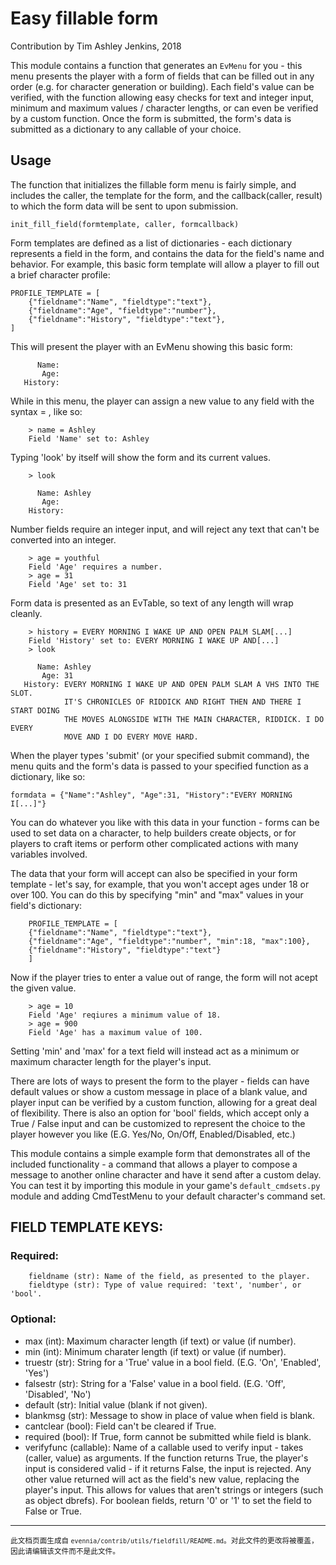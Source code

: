 # Easy fillable form

Contribution by Tim Ashley Jenkins, 2018

This module contains a function that generates an `EvMenu` for you - this
menu presents the player with a form of fields that can be filled
out in any order (e.g. for character generation or building). Each field's value can 
be verified, with the function allowing easy checks for text and integer input, 
minimum and maximum values / character lengths, or can even be verified by a custom 
function. Once the form is submitted, the form's data is submitted as a dictionary 
to any callable of your choice.

## Usage

The function that initializes the fillable form menu is fairly simple, and
includes the caller, the template for the form, and the callback(caller, result)
to which the form data will be sent to upon submission.

    init_fill_field(formtemplate, caller, formcallback)

Form templates are defined as a list of dictionaries - each dictionary
represents a field in the form, and contains the data for the field's name and
behavior. For example, this basic form template will allow a player to fill out
a brief character profile:

    PROFILE_TEMPLATE = [
        {"fieldname":"Name", "fieldtype":"text"},
        {"fieldname":"Age", "fieldtype":"number"},
        {"fieldname":"History", "fieldtype":"text"},
    ]

This will present the player with an EvMenu showing this basic form:

```
      Name:
       Age:
   History:
```

While in this menu, the player can assign a new value to any field with the
syntax <field> = <new value>, like so:

```
    > name = Ashley
    Field 'Name' set to: Ashley
```

Typing 'look' by itself will show the form and its current values.

```
    > look

      Name: Ashley
       Age:
    History:
```

Number fields require an integer input, and will reject any text that can't
be converted into an integer.

```
    > age = youthful
    Field 'Age' requires a number.
    > age = 31
    Field 'Age' set to: 31
```

Form data is presented as an EvTable, so text of any length will wrap cleanly.

```
    > history = EVERY MORNING I WAKE UP AND OPEN PALM SLAM[...]
    Field 'History' set to: EVERY MORNING I WAKE UP AND[...]
    > look

      Name: Ashley
       Age: 31
   History: EVERY MORNING I WAKE UP AND OPEN PALM SLAM A VHS INTO THE SLOT.
            IT'S CHRONICLES OF RIDDICK AND RIGHT THEN AND THERE I START DOING
            THE MOVES ALONGSIDE WITH THE MAIN CHARACTER, RIDDICK. I DO EVERY
            MOVE AND I DO EVERY MOVE HARD.
```

When the player types 'submit' (or your specified submit command), the menu
quits and the form's data is passed to your specified function as a dictionary,
like so:

    formdata = {"Name":"Ashley", "Age":31, "History":"EVERY MORNING I[...]"}

You can do whatever you like with this data in your function - forms can be used
to set data on a character, to help builders create objects, or for players to
craft items or perform other complicated actions with many variables involved.

The data that your form will accept can also be specified in your form template -
let's say, for example, that you won't accept ages under 18 or over 100. You can
do this by specifying "min" and "max" values in your field's dictionary:

```
    PROFILE_TEMPLATE = [
    {"fieldname":"Name", "fieldtype":"text"},
    {"fieldname":"Age", "fieldtype":"number", "min":18, "max":100},
    {"fieldname":"History", "fieldtype":"text"}
    ]
```

Now if the player tries to enter a value out of range, the form will not acept the
given value.

```
    > age = 10
    Field 'Age' reqiures a minimum value of 18.
    > age = 900
    Field 'Age' has a maximum value of 100.
```

Setting 'min' and 'max' for a text field will instead act as a minimum or
maximum character length for the player's input.

There are lots of ways to present the form to the player - fields can have default
values or show a custom message in place of a blank value, and player input can be
verified by a custom function, allowing for a great deal of flexibility. There
is also an option for 'bool' fields, which accept only a True / False input and
can be customized to represent the choice to the player however you like (E.G.
Yes/No, On/Off, Enabled/Disabled, etc.)

This module contains a simple example form that demonstrates all of the included
functionality - a command that allows a player to compose a message to another
online character and have it send after a custom delay. You can test it by
importing this module in your game's `default_cmdsets.py` module and adding
CmdTestMenu to your default character's command set.

## FIELD TEMPLATE KEYS:

### Required:

```
    fieldname (str): Name of the field, as presented to the player.
    fieldtype (str): Type of value required: 'text', 'number', or 'bool'.
```

### Optional:

- max (int): Maximum character length (if text) or value (if number).
- min (int): Minimum charater length (if text) or value (if number).
- truestr (str): String for a 'True' value in a bool field.
  (E.G. 'On', 'Enabled', 'Yes')
- falsestr (str): String for a 'False' value in a bool field.
  (E.G. 'Off', 'Disabled', 'No')
- default (str): Initial value (blank if not given).
- blankmsg (str): Message to show in place of value when field is blank.
- cantclear (bool): Field can't be cleared if True.
- required (bool): If True, form cannot be submitted while field is blank.
- verifyfunc (callable): Name of a callable used to verify input - takes
  (caller, value) as arguments. If the function returns True,
  the player's input is considered valid - if it returns False,
  the input is rejected. Any other value returned will act as
  the field's new value, replacing the player's input. This
  allows for values that aren't strings or integers (such as
  object dbrefs). For boolean fields, return '0' or '1' to set
  the field to False or True.


----

<small>此文档页面生成自 `evennia/contrib/utils/fieldfill/README.md`。对此文件的更改将被覆盖，因此请编辑该文件而不是此文件。</small>
